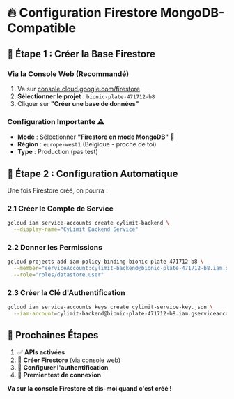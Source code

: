 # 🔥 Configuration Firestore MongoDB-Compatible

## 🎯 **Étape 1 : Créer la Base Firestore**

### **Via la Console Web (Recommandé)**
1. Va sur [console.cloud.google.com/firestore](https://console.cloud.google.com/firestore)
2. **Sélectionner le projet** : `bionic-plate-471712-b8`
3. Cliquer sur **"Créer une base de données"**

### **Configuration Importante** ⚠️
- **Mode** : Sélectionner **"Firestore en mode MongoDB"** 🎯
- **Région** : `europe-west1` (Belgique - proche de toi)
- **Type** : Production (pas test)

## 🔧 **Étape 2 : Configuration Automatique**

Une fois Firestore créé, on pourra :

### **2.1 Créer le Compte de Service**
```bash
gcloud iam service-accounts create cylimit-backend \
  --display-name="CyLimit Backend Service"
```

### **2.2 Donner les Permissions**
```bash
gcloud projects add-iam-policy-binding bionic-plate-471712-b8 \
  --member="serviceAccount:cylimit-backend@bionic-plate-471712-b8.iam.gserviceaccount.com" \
  --role="roles/datastore.user"
```

### **2.3 Créer la Clé d'Authentification**
```bash
gcloud iam service-accounts keys create cylimit-service-key.json \
  --iam-account=cylimit-backend@bionic-plate-471712-b8.iam.gserviceaccount.com
```

## 🎯 **Prochaines Étapes**

1. ✅ **APIs activées**
2. 🔄 **Créer Firestore** (via console web)
3. 🔑 **Configurer l'authentification**
4. 🚀 **Premier test de connexion**

**Va sur la console Firestore et dis-moi quand c'est créé !**
